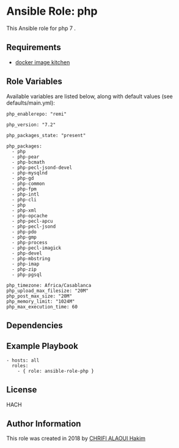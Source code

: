 
# Ansible Role: php

This Ansible role for php 7 .

## Requirements

* [docker image kitchen](https://github.com/Hakimo003/docker-kitchen_test)


## Role Variables

Available variables are listed below, along with default values (see defaults/main.yml):

```
php_enablerepo: "remi"

php_version: "7.2"

php_packages_state: "present"

php_packages:
  - php
  - php-pear
  - php-bcmath
  - php-pecl-jsond-devel
  - php-mysqlnd
  - php-gd
  - php-common
  - php-fpm
  - php-intl
  - php-cli
  - php
  - php-xml
  - php-opcache
  - php-pecl-apcu
  - php-pecl-jsond
  - php-pdo
  - php-gmp
  - php-process
  - php-pecl-imagick
  - php-devel
  - php-mbstring
  - php-imap
  - php-zip
  - php-pgsql

php_timezone: Africa/Casablanca
php_upload_max_filesize: "20M"
php_post_max_size: "20M"
php_memory_limit: "1024M"
php_max_execution_time: 60
```

## Dependencies

## Example Playbook

    - hosts: all
      roles:
        - { role: ansible-role-php }

## License

HACH

## Author Information

This role was created in 2018 by [CHRIFI ALAOUI Hakim](https://github.com/Hakimo003/ansible-role-php)

